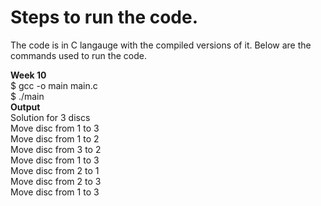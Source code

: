 # Steps to run the code.

The code is in C langauge with the compiled versions of it. Below are the commands used to run the code.

<strong>Week 10</strong><br>
$ gcc -o main main.c <br>
$ ./main <br>
<strong>Output</strong> <br>
Solution for 3 discs <br>
Move disc from 1 to 3 <br>
Move disc from 1 to 2 <br>
Move disc from 3 to 2 <br>
Move disc from 1 to 3 <br>
Move disc from 2 to 1 <br>
Move disc from 2 to 3 <br>
Move disc from 1 to 3 <br>